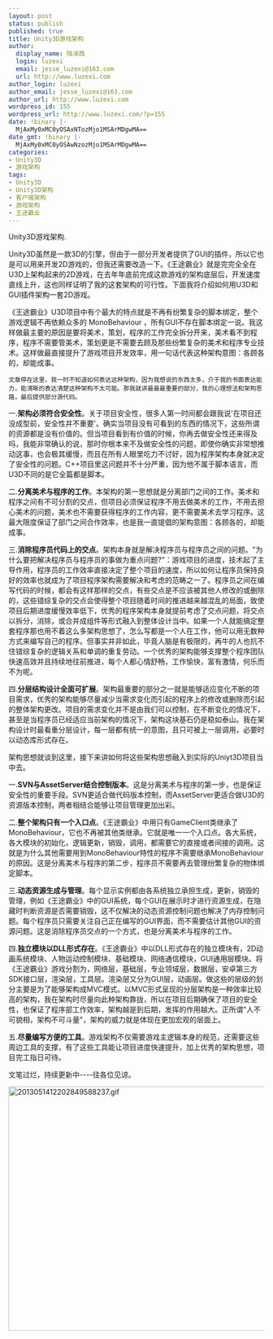```yaml
---
layout: post
status: publish
published: true
title: Unity3D游戏架构
author:
  display_name: 陆泽西
  login: luzexi
  email: jesse_luzexi@163.com
  url: http://www.luzexi.com
author_login: luzexi
author_email: jesse_luzexi@163.com
author_url: http://www.luzexi.com
wordpress_id: 155
wordpress_url: http://www.luzexi.com/?p=155
date: !binary |-
  MjAxMy0xMC0yOSAxNTozMjo1MSArMDgwMA==
date_gmt: !binary |-
  MjAxMy0xMC0yOSAwNzozMjo1MSArMDgwMA==
categories:
- Unity3D
- 游戏架构
tags:
- Unity3D
- Unity3D架构
- 客户端架构
- 游戏架构
- 王途霸业
---
```


Unity3D游戏架构.

Unity3D虽然是一款3D的引擎，但由于一部分开发者提供了GUI的插件，所以它也是可以用来开发2D游戏的，但我还需要改造一下。《王途霸业》就是完完全全在U3D上架构起来的2D游戏，在去年年底前完成这款游戏的架构底层后，开发速度直线上升，这也同样证明了我的这套架构的可行性。下面我将介绍如何用U3D和GUI插件架构一套2D游戏。

《王途霸业》U3D项目中有个最大的特点就是不再有纷繁复杂的脚本绑定，整个游戏逻辑不再依赖众多的 MonoBehaviour ，所有GUI不存在脚本绑定一说。我这样做最主要的原因是要将美术，策划，程序的工作完全拆分开来，美术看不到程序，程序不需要管美术，策划更是不需要去顾及那些纷繁复杂的美术和程序专业技术。这样做最直接提升了游戏项目开发效率，用一句话代表这种架构意图：各顾各的，却能成事。

    文章停在这里，我一时不知道如何表达这种架构，因为我想说的东西太多，介于我的书面表达能力，能清晰的表达清楚这种架构不太可能。那我就讲最最最重要的部分，我的心理想法和架构思路，最后提供部分源代码。

一.<strong>架构必须符合安全性</strong>。关于项目安全性，很多人第一时间都会跟我说'在项目还没成型前，安全性并不重要'。确实当项目没有可看到的东西的情况下，这些所谓的资源都是没有价值的。但当项目看到有价值的时候，你再去做安全性还来得及吗，我能非常确认的说，那时你根本来不及做安全性的问题，即使你确实非常想推动这事，也会极其缓慢，而且在所有人眼里吃力不讨好，因为程序架构本身就决定了安全性的问题。C++项目里这问题并不十分严重，因为他不属于脚本语言，而U3D不同的是它全篇都是脚本。

二.<strong>分离美术与程序的工作</strong>。本架构的第一思想就是分离部门之间的工作。美术和程序之间有不可分割的交点，但项目必须保证程序不用去做美术的工作，不用去担心美术的问题，美术也不需要获得程序的工作内容，更不需要美术去学习程序。这最大限度保证了部门之间合作效率，也是我一直提倡的架构意图：各顾各的，却能成事。

三.<strong>消除程序员代码上的交点</strong>。架构本身就是解决程序员与程序员之间的问题。"为什么要把解决程序员与程序员的事做为重点问题?"：游戏项目的进度，技术起了主导作用，程序员的工作效率直接决定了整个项目的速度，所以如何让程序员保持良好的效率也就成为了项目程序架构需要解决和考虑的范畴之一了。程序员之间在编写代码的时候，都会有这样那样的交点，有些交点是不应该被其他人修改的或删除的，这些错综复杂的交点会使得整个项目随着时间的推进越来越混乱的局面，致使项目后期进度缓慢效率低下，优秀的程序架构本身就提前考虑了交点问题，将交点以拆分，消除，或合并成组件等形式融入到整体设计当中。如果一个人就能搞定整套程序那也用不着这么多架构思想了，怎么写都是一个人在工作，他可以用无数种方式来编写自己的程序。但事实并非如此，毕竟人脑是有极限的，再牛的人也抗不住错综复杂的逻辑关系和单调的重复劳动。一个优秀的架构能够支撑整个程序团队快速高效并且持续地往前推进，每个人都心情舒畅，工作愉快，富有激情，何乐而不为呢。

四.<strong>分层结构设计全面可扩展</strong>。架构最重要的部分之一就是能够适应变化不断的项目需求，优秀的架构能够尽量减少当需求变化而引起的程序上的修改或删除而引起的整体架构更改。项目的需求变化并不是由我们可以控制，在不断变化的情况下，甚至是当程序员已经适应当前架构的情况下，架构这块基石仍是稳如泰山。我在架构设计时最看重分层设计，每一层都有统一的意图，且只可被上一层调用，必要时以动态库形式存在。

架构思想就谈到这里，接下来讲如何将这些架构思想融入到实际的Uniyt3D项目当中去。

一.<strong>SVN与AssetServer结合控制版本</strong>。这是分离美术与程序的第一步，也是保证安全性的重要手段。SVN更适合做代码版本控制，而AssetServer更适合做U3D的资源版本控制，两者相结合能够让项目管理更加出彩。

二.<strong>整个架构只有一个入口点</strong>。《王途霸业》中用只有GameClient类继承了MonoBehaviour，它也不再被其他类继承。它就是唯一一个入口点。各大系统，各大模块的初始化，逻辑更新，销毁，调用，都需要它的直接或者间接的调用。这就是为什么其他需要用到MonoBehaviour特性的程序不需要继承MonoBehaviour的原因。这是分离美术与程序的第二步，程序员不需要再去管理纷繁复杂的物体绑定脚本。

三.<strong>动态资源生成与管理</strong>。每个显示实例都由各系统独立承担生成，更新，销毁的管理，例如《王途霸业》中的GUI系统，每个GUI在展示时才进行资源生成，在隐藏时判断资源是否需要销毁，这不仅解决的动态资源控制问题也解决了内存控制问题。每个程序员只需要关注自己正在编写的GUI界面，而不需要估计其他GUI的资源问题。这是消除程序员交点的一个方式，也是分离美术与程序的工作。

四.<strong>独立模块以DLL形式存在</strong>。《王途霸业》中以DLL形式存在的独立模块有，2D动画系统模块、人物运动控制模块、基础模块、网络通信模块，GUI通用层模块。将《王途霸业》游戏分割为，网络层，基础层，专业领域层，数据层，安卓第三方SDK接口层，渲染层，工具层。渲染层又分为GUI层，动画层。做这些的层级的划分主要是为了能够架构成MVC模式。以MVC形式呈现的分层架构是一种效率比较高的架构，我在架构时尽量向此种架构靠拢，所以在项目后期确保了项目的安全性，也保证了程序部工作效率，架构越是到后期，发挥的作用越大。正所谓"人不可貌相，架构不可斗量"，架构的威力就是体现在更加宏观的层面上。

五.<strong>尽量编写方便的工具</strong>。游戏架构不仅需要游戏主逻辑本身的规范，还需要这些周边工具的支撑，有了这些工具能让项目进度快速提升，加上优秀的架构思想，项目完工指日可待。

文笔过烂，持续更新中----往各位见谅。

<img alt="2013051412202849588237.gif" class="alignnone size-full wp-image-48" height="480" src="/assets/uploads/2013/08/2013051412202849588237.gif.jpg" width="800" />

